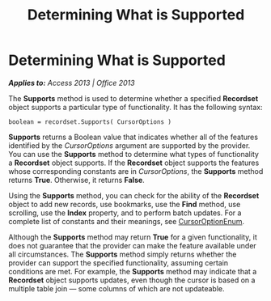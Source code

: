 ﻿---
title: Determining What is Supported
TOCTitle: Determining What is Supported
ms:assetid: 47b44dc9-e0fd-f204-0c68-e0de9247ee2c
ms:mtpsurl: https://msdn.microsoft.com/en-us/library/JJ249221(v=office.15)
ms:contentKeyID: 48544602
ms.date: 09/18/2015
mtps_version: v=office.15
---

# Determining What is Supported


_**Applies to:** Access 2013 | Office 2013_

The **Supports** method is used to determine whether a specified **Recordset** object supports a particular type of functionality. It has the following syntax:

    boolean = recordset.Supports( CursorOptions )

**Supports** returns a Boolean value that indicates whether all of the features identified by the *CursorOptions* argument are supported by the provider. You can use the **Supports** method to determine what types of functionality a **Recordset** object supports. If the **Recordset** object supports the features whose corresponding constants are in *CursorOptions*, the **Supports** method returns **True**. Otherwise, it returns **False**.

Using the **Supports** method, you can check for the ability of the **Recordset** object to add new records, use bookmarks, use the **Find** method, use scrolling, use the **Index** property, and to perform batch updates. For a complete list of constants and their meanings, see [CursorOptionEnum](cursoroptionenum.md).

Although the **Supports** method may return **True** for a given functionality, it does not guarantee that the provider can make the feature available under all circumstances. The **Supports** method simply returns whether the provider can support the specified functionality, assuming certain conditions are met. For example, the **Supports** method may indicate that a **Recordset** object supports updates, even though the cursor is based on a multiple table join — some columns of which are not updateable.

